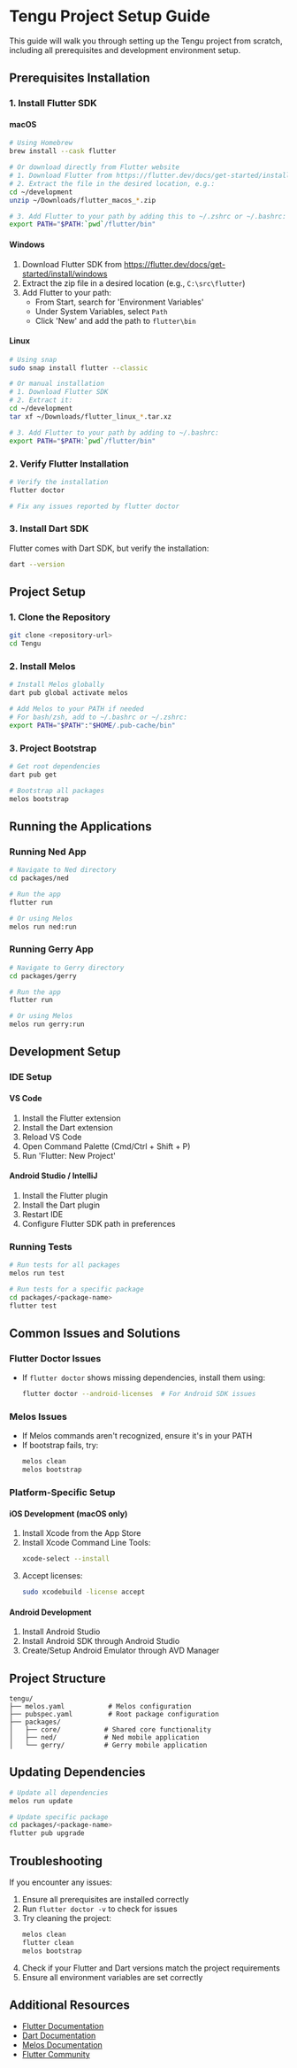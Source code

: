 # Tengu Project Setup Guide

This guide will walk you through setting up the Tengu project from scratch, including all prerequisites and development environment setup.

## Prerequisites Installation

### 1. Install Flutter SDK

#### macOS

```bash
# Using Homebrew
brew install --cask flutter

# Or download directly from Flutter website
# 1. Download Flutter from https://flutter.dev/docs/get-started/install/macos
# 2. Extract the file in the desired location, e.g.:
cd ~/development
unzip ~/Downloads/flutter_macos_*.zip

# 3. Add Flutter to your path by adding this to ~/.zshrc or ~/.bashrc:
export PATH="$PATH:`pwd`/flutter/bin"
```

#### Windows

1. Download Flutter SDK from https://flutter.dev/docs/get-started/install/windows
2. Extract the zip file in a desired location (e.g., `C:\src\flutter`)
3. Add Flutter to your path:
   - From Start, search for 'Environment Variables'
   - Under System Variables, select `Path`
   - Click 'New' and add the path to `flutter\bin`

#### Linux

```bash
# Using snap
sudo snap install flutter --classic

# Or manual installation
# 1. Download Flutter SDK
# 2. Extract it:
cd ~/development
tar xf ~/Downloads/flutter_linux_*.tar.xz

# 3. Add Flutter to your path by adding to ~/.bashrc:
export PATH="$PATH:`pwd`/flutter/bin"
```

### 2. Verify Flutter Installation

```bash
# Verify the installation
flutter doctor

# Fix any issues reported by flutter doctor
```

### 3. Install Dart SDK

Flutter comes with Dart SDK, but verify the installation:

```bash
dart --version
```

## Project Setup

### 1. Clone the Repository

```bash
git clone <repository-url>
cd Tengu
```

### 2. Install Melos

```bash
# Install Melos globally
dart pub global activate melos

# Add Melos to your PATH if needed
# For bash/zsh, add to ~/.bashrc or ~/.zshrc:
export PATH="$PATH":"$HOME/.pub-cache/bin"
```

### 3. Project Bootstrap

```bash
# Get root dependencies
dart pub get

# Bootstrap all packages
melos bootstrap
```

## Running the Applications

### Running Ned App

```bash
# Navigate to Ned directory
cd packages/ned

# Run the app
flutter run

# Or using Melos
melos run ned:run
```

### Running Gerry App

```bash
# Navigate to Gerry directory
cd packages/gerry

# Run the app
flutter run

# Or using Melos
melos run gerry:run
```

## Development Setup

### IDE Setup

#### VS Code

1. Install the Flutter extension
2. Install the Dart extension
3. Reload VS Code
4. Open Command Palette (Cmd/Ctrl + Shift + P)
5. Run 'Flutter: New Project'

#### Android Studio / IntelliJ

1. Install the Flutter plugin
2. Install the Dart plugin
3. Restart IDE
4. Configure Flutter SDK path in preferences

### Running Tests

```bash
# Run tests for all packages
melos run test

# Run tests for a specific package
cd packages/<package-name>
flutter test
```

## Common Issues and Solutions

### Flutter Doctor Issues

- If `flutter doctor` shows missing dependencies, install them using:
  ```bash
  flutter doctor --android-licenses  # For Android SDK issues
  ```

### Melos Issues

- If Melos commands aren't recognized, ensure it's in your PATH
- If bootstrap fails, try:
  ```bash
  melos clean
  melos bootstrap
  ```

### Platform-Specific Setup

#### iOS Development (macOS only)

1. Install Xcode from the App Store
2. Install Xcode Command Line Tools:
   ```bash
   xcode-select --install
   ```
3. Accept licenses:
   ```bash
   sudo xcodebuild -license accept
   ```

#### Android Development

1. Install Android Studio
2. Install Android SDK through Android Studio
3. Create/Setup Android Emulator through AVD Manager

## Project Structure

```
tengu/
├── melos.yaml           # Melos configuration
├── pubspec.yaml         # Root package configuration
├── packages/
│   ├── core/           # Shared core functionality
│   ├── ned/            # Ned mobile application
│   └── gerry/          # Gerry mobile application
```

## Updating Dependencies

```bash
# Update all dependencies
melos run update

# Update specific package
cd packages/<package-name>
flutter pub upgrade
```

## Troubleshooting

If you encounter any issues:

1. Ensure all prerequisites are installed correctly
2. Run `flutter doctor -v` to check for issues
3. Try cleaning the project:
   ```bash
   melos clean
   flutter clean
   melos bootstrap
   ```
4. Check if your Flutter and Dart versions match the project requirements
5. Ensure all environment variables are set correctly

## Additional Resources

- [Flutter Documentation](https://flutter.dev/docs)
- [Dart Documentation](https://dart.dev/guides)
- [Melos Documentation](https://melos.invertase.dev)
- [Flutter Community](https://flutter.dev/community)
